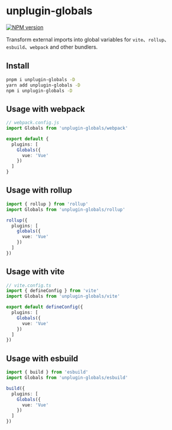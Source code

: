 # unplugin-globals

[![NPM version](https://img.shields.io/npm/v/unplugin-globals?color=a1b858&label=)](https://www.npmjs.com/package/unplugin-globals)

Transform external imports into global variables for `vite`、`rollup`、`esbuild`、`webpack` and other bundlers.

## Install
```bash
pnpm i unplugin-globals -D
yarn add unplugin-globals -D
npm i unplugin-globals -D
```

## Usage with webpack
```ts
// webpack.config.js
import Globals from 'unplugin-globals/webpack'

export default {
  plugins: [
    Globals({
      vue: 'Vue'
    })
  ]
}
```

## Usage with rollup
```ts
import { rollup } from 'rollup'
import Globals from 'unplugin-globals/rollup'

rollup({
  plugins: [
    globals({
      vue: 'Vue'
    })
  ]
})
```

## Usage with vite
```ts
// vite.config.ts
import { defineConfig } from 'vite'
import Globals from 'unplugin-globals/vite'

export default defineConfig({
  plugins: [
    Globals({
      vue: 'Vue'
    })
  ]
})
```

## Usage with esbuild
```ts
import { build } from 'esbuild'
import Globals from 'unplugin-globals/esbuild'

build({
  plugins: [
    Globals({
      vue: 'Vue'
    })
  ]
})
